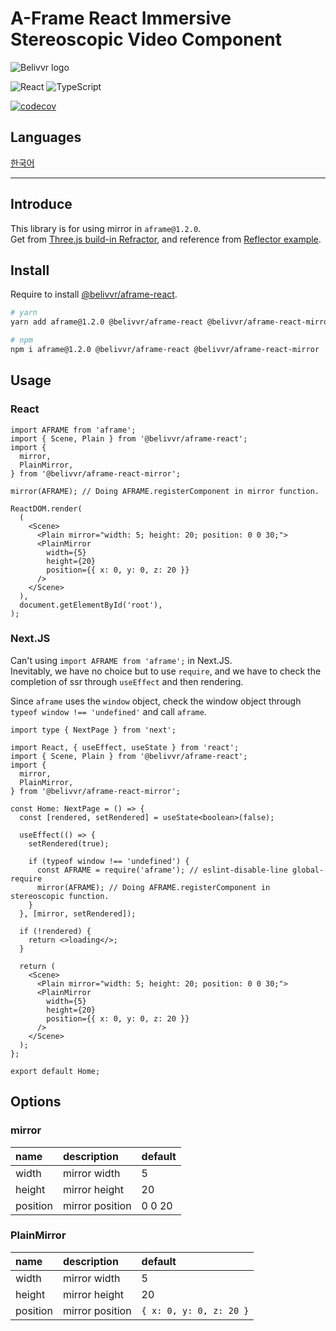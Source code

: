 # A-Frame React Immersive Stereoscopic Video Component

![Belivvr logo](https://avatars.githubusercontent.com/u/40684200?s=200&v=4)

![React](https://img.shields.io/badge/React-20232A?style=for-the-badge&logo=react&logoColor=61DAFB)
![TypeScript](https://img.shields.io/badge/TypeScript-007ACC?style=for-the-badge&logo=typescript&logoColor=white)

[![codecov](https://codecov.io/gh/belivvr/aframe-react-mirror/branch/main/graph/badge.svg?token=4G3GH0R2U5)](https://codecov.io/gh/belivvr/aframe-react-mirror)

## Languages

[한국어](./ko.md)

---

## Introduce

This library is for using mirror in `aframe@1.2.0`.  
Get from [Three.js build-in Refractor](https://github.com/mrdoob/three.js/blob/r136/examples/jsm/objects/Refractor.js), and reference from [Reflector example](https://sbcode.net/threejs/reflector/).

## Install

Require to install [@belivvr/aframe-react](https://github.com/belivvr/aframe-react).

```sh
# yarn
yarn add aframe@1.2.0 @belivvr/aframe-react @belivvr/aframe-react-mirror

# npm
npm i aframe@1.2.0 @belivvr/aframe-react @belivvr/aframe-react-mirror
```

## Usage

### React

```tsx
import AFRAME from 'aframe';
import { Scene, Plain } from '@belivvr/aframe-react';
import {
  mirror,
  PlainMirror,
} from '@belivvr/aframe-react-mirror';

mirror(AFRAME); // Doing AFRAME.registerComponent in mirror function.

ReactDOM.render(
  (
    <Scene>
      <Plain mirror="width: 5; height: 20; position: 0 0 30;">
      <PlainMirror
        width={5}
        height={20}
        position={{ x: 0, y: 0, z: 20 }}
      />
    </Scene>
  ),
  document.getElementById('root'),
);
```

### Next.JS

Can't using `import AFRAME from 'aframe';` in Next.JS.  
Inevitably, we have no choice but to use `require`, and we have to check the completion of ssr through `useEffect` and then rendering.  

Since `aframe` uses the `window` object, check the window object through `typeof window !== 'undefined'` and call `aframe`.

```tsx
import type { NextPage } from 'next';

import React, { useEffect, useState } from 'react';
import { Scene, Plain } from '@belivvr/aframe-react';
import {
  mirror,
  PlainMirror,
} from '@belivvr/aframe-react-mirror';

const Home: NextPage = () => {
  const [rendered, setRendered] = useState<boolean>(false);

  useEffect(() => {
    setRendered(true);

    if (typeof window !== 'undefined') {
      const AFRAME = require('aframe'); // eslint-disable-line global-require
      mirror(AFRAME); // Doing AFRAME.registerComponent in stereoscopic function.
    }
  }, [mirror, setRendered]);

  if (!rendered) {
    return <>loading</>;
  }

  return (
    <Scene>
      <Plain mirror="width: 5; height: 20; position: 0 0 30;">
      <PlainMirror
        width={5}
        height={20}
        position={{ x: 0, y: 0, z: 20 }}
      />
    </Scene>
  );
};

export default Home;
```

## Options

### mirror

|name|description|default|
|:-|:-|:-|
|width|mirror width|5|
|height|mirror height|20|
|position|mirror position|0 0 20|

### PlainMirror

|name|description|default|
|:-|:-|:-|
|width|mirror width|5|
|height|mirror height|20|
|position|mirror position|`{ x: 0, y: 0, z: 20 }`|

